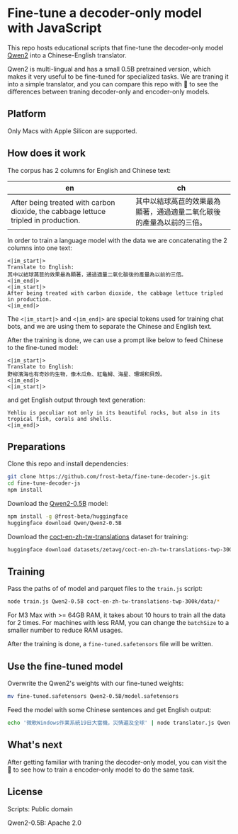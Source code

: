 # Fine-tune a decoder-only model with JavaScript

This repo hosts educational scripts that fine-tune the decoder-only model
[Qwen2](https://github.com/QwenLM/Qwen2) into a Chinese-English translator.

Qwen2 is multi-lingual and has a small 0.5B pretrained version, which makes it
very useful to be fine-tuned for specialized tasks. We are traning it into a
simple translator, and you can compare this repo with :construction: to see
the differences between traning decoder-only and encoder-only models.

## Platform

Only Macs with Apple Silicon are supported.

## How does it work

The corpus has 2 columns for English and Chinese text:

| en                                                                                  | ch                                                                   |
|-------------------------------------------------------------------------------------|----------------------------------------------------------------------|
| After being treated with carbon dioxide, the cabbage lettuce tripled in production. | 其中以結球萵苣的效果最為顯著，通過適量二氧化碳後的產量為以前的三倍。 |

In order to train a language model with the data we are concatenating the 2
columns into one text:

```
<|im_start|>
Translate to English:
其中以結球萵苣的效果最為顯著，通過適量二氧化碳後的產量為以前的三倍。
<|im_end|>
<|im_start|>
After being treated with carbon dioxide, the cabbage lettuce tripled in production.
<|im_end|>
```

The `<|im_start|>` and `<|im_end|>` are special tokens used for training chat
bots, and we are using them to separate the Chinese and English text.

After the training is done, we can use a prompt like below to feed Chinese to
the fine-tuned model:

```
<|im_start|>
Translate to English:
野柳濱海也有奇妙的生物，像木瓜魚、紅龜鱘、海星、珊瑚和貝殼。
<|im_end|>
<|im_start|>
```

and get English output through text generation:

```
Yehliu is peculiar not only in its beautiful rocks, but also in its tropical fish, corals and shells.
<|im_end|>
```

## Preparations

Clone this repo and install dependencies:

```sh
git clone https://github.com/frost-beta/fine-tune-decoder-js.git
cd fine-tune-decoder-js
npm install
```

Download the [Qwen2-0.5B](https://huggingface.co/Qwen/Qwen2-0.5B) model:

```sh
npm install -g @frost-beta/huggingface
huggingface download Qwen/Qwen2-0.5B
```

Download the [coct-en-zh-tw-translations](https://huggingface.co/datasets/zetavg/coct-en-zh-tw-translations-twp-300k)
dataset for training:

```sh
huggingface download datasets/zetavg/coct-en-zh-tw-translations-twp-300k
```

## Training

Pass the paths of of model and parquet files to the `train.js` script:

```sh
node train.js Qwen2-0.5B coct-en-zh-tw-translations-twp-300k/data/*
```

For M3 Max with >= 64GB RAM, it takes about 10 hours to train all the data for
2 times. For machines with less RAM, you can change the `batchSize` to a smaller
number to reduce RAM usages.

After the training is done, a `fine-tuned.safetensors` file will be written.

## Use the fine-tuned model

Overwrite the Qwen2's weights with our fine-tuned weights:

```sh
mv fine-tuned.safetensors Qwen2-0.5B/model.safetensors
```

Feed the model with some Chinese sentences and get English output:

```sh
echo '微軟Windows作業系統19日大當機，災情遍及全球' | node translator.js Qwen2-0.5B
```

## What's next

After getting familiar with traning the decoder-only model, you can visit
the :construction: to see how to train a encoder-only model to do the same task.

## License

Scripts: Public domain

Qwen2-0.5B: Apache 2.0
